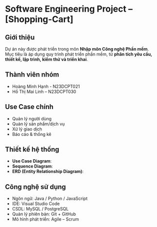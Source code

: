 # Software Engineering Project – [Shopping-Cart]

## Giới thiệu

Dự án này được phát triển trong môn **Nhập môn Công nghệ Phần mềm**.  
Mục tiêu là áp dụng quy trình phát triển phần mềm, từ **phân tích yêu cầu, thiết kế, lập trình, kiểm thử và triển khai**.

## Thành viên nhóm

- Hoàng Minh Hạnh - N23DCPT021
- Hồ Thị Mai Linh – N23DCPT030

## Use Case chính

- Quản lý người dùng
- Quản lý sản phẩm/dịch vụ
- Xử lý giao dịch
- Báo cáo & thống kê

## Thiết kế hệ thống

- **Use Case Diagram**:
- **Sequence Diagram**:
- **ERD (Entity Relationship Diagram)**:

## Công nghệ sử dụng

- Ngôn ngữ: Java / Python / JavaScript
- IDE: Visual Studio Code
- CSDL: MySQL / PostgreSQL
- Quản lý phiên bản: Git + GitHub
- Mô hình phát triển: Agile – Scrum
